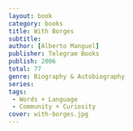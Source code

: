 ```yaml
---
layout: book
category: books
title: With Borges
subtitle: 
author: [Alberto Manguel]
publisher: Telegram Books
publish: 2006
total: 77
genre: Biography & Autobiography
series: 
tags: 
 - Words + Language
 - Community + Curiosity
cover: with-borges.jpg
---
```



